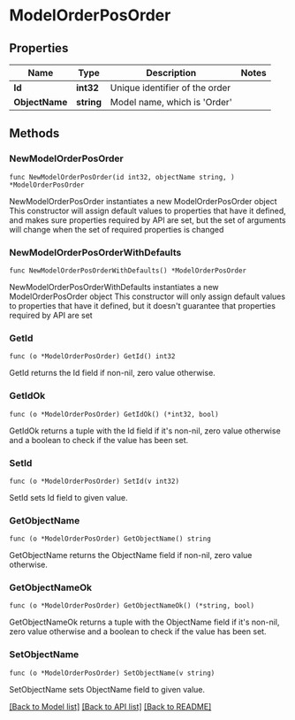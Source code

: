 # ModelOrderPosOrder

## Properties

Name | Type | Description | Notes
------------ | ------------- | ------------- | -------------
**Id** | **int32** | Unique identifier of the order | 
**ObjectName** | **string** | Model name, which is &#39;Order&#39; | 

## Methods

### NewModelOrderPosOrder

`func NewModelOrderPosOrder(id int32, objectName string, ) *ModelOrderPosOrder`

NewModelOrderPosOrder instantiates a new ModelOrderPosOrder object
This constructor will assign default values to properties that have it defined,
and makes sure properties required by API are set, but the set of arguments
will change when the set of required properties is changed

### NewModelOrderPosOrderWithDefaults

`func NewModelOrderPosOrderWithDefaults() *ModelOrderPosOrder`

NewModelOrderPosOrderWithDefaults instantiates a new ModelOrderPosOrder object
This constructor will only assign default values to properties that have it defined,
but it doesn't guarantee that properties required by API are set

### GetId

`func (o *ModelOrderPosOrder) GetId() int32`

GetId returns the Id field if non-nil, zero value otherwise.

### GetIdOk

`func (o *ModelOrderPosOrder) GetIdOk() (*int32, bool)`

GetIdOk returns a tuple with the Id field if it's non-nil, zero value otherwise
and a boolean to check if the value has been set.

### SetId

`func (o *ModelOrderPosOrder) SetId(v int32)`

SetId sets Id field to given value.


### GetObjectName

`func (o *ModelOrderPosOrder) GetObjectName() string`

GetObjectName returns the ObjectName field if non-nil, zero value otherwise.

### GetObjectNameOk

`func (o *ModelOrderPosOrder) GetObjectNameOk() (*string, bool)`

GetObjectNameOk returns a tuple with the ObjectName field if it's non-nil, zero value otherwise
and a boolean to check if the value has been set.

### SetObjectName

`func (o *ModelOrderPosOrder) SetObjectName(v string)`

SetObjectName sets ObjectName field to given value.



[[Back to Model list]](../README.md#documentation-for-models) [[Back to API list]](../README.md#documentation-for-api-endpoints) [[Back to README]](../README.md)


